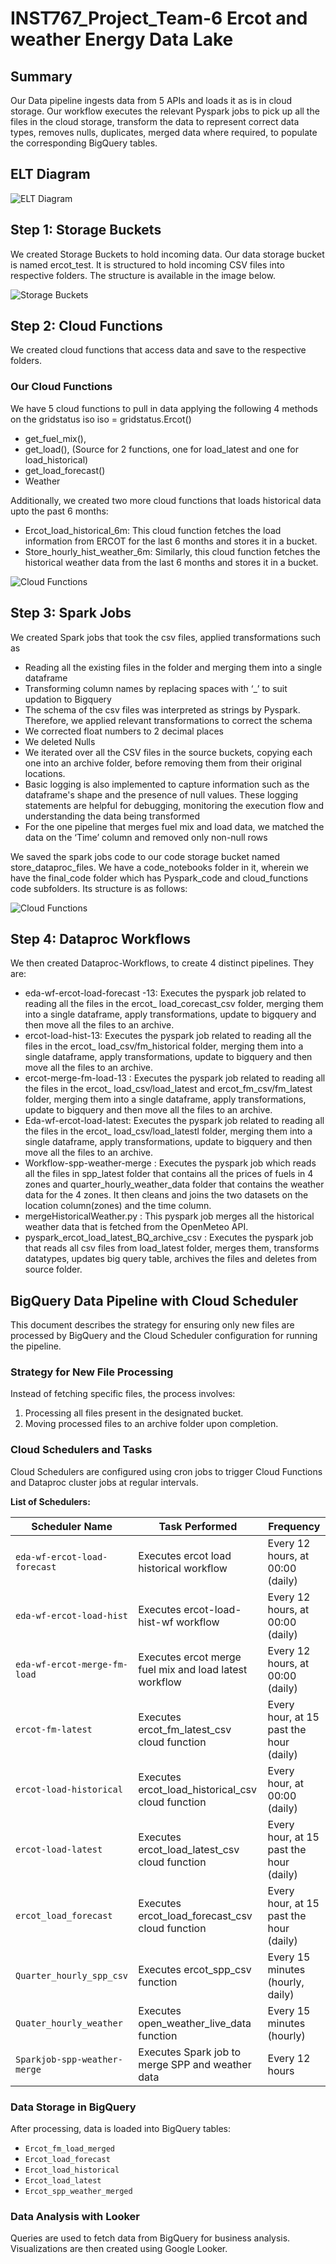 # INST767_Project_Team-6 Ercot and weather Energy Data Lake

## Summary

Our Data pipeline ingests data from 5 APIs and loads it as is in cloud storage. Our workflow executes the relevant Pyspark jobs to pick up all the files in the cloud storage, transform the data to represent correct data types, removes nulls, duplicates, merged data where required, to populate the corresponding BigQuery tables.

## ELT Diagram

![ELT Diagram](Images/Energy_Generation_and_Load_Consumption_Over_Time.png)

## Step 1: Storage Buckets

We created Storage Buckets to hold incoming data. Our data storage bucket is named ercot_test. It is structured to hold incoming CSV files into respective folders. The structure is available in the image below.

![Storage Buckets](Images/team6_bucket_storage_structure.png)

## Step 2: Cloud Functions

We created cloud functions that access data and save to the respective folders.

### Our Cloud Functions

We have 5 cloud functions to pull in data applying the following 4 methods on the gridstatus iso
iso =  gridstatus.Ercot()
* get_fuel_mix(),
* get_load(), (Source for 2 functions, one for load_latest and one for load_historical)
* get_load_forecast()
* Weather

Additionally, we created two more cloud functions that loads historical data upto the past 6 months:
* Ercot_load_historical_6m: This cloud function fetches the load information from ERCOT for the last 6 months and stores it in a bucket. 
* Store_hourly_hist_weather_6m: Similarly, this cloud function fetches the historical weather data from the last 6 months and stores it in a bucket.

![Cloud Functions](Images/team6_cloud_functions.png)

## Step 3: Spark Jobs

We created Spark jobs that took the csv files, applied transformations such as

* Reading all the existing files in the folder and merging them into a single dataframe
* Transforming column names by replacing spaces with ‘_’ to suit updation to Bigquery
* The schema of the csv files was interpreted as strings by Pyspark. Therefore, we applied relevant transformations to correct the schema
* We corrected float numbers to 2 decimal places
* We deleted Nulls
* We iterated over all the CSV files in the source buckets, copying each one into an archive folder, before removing them from their original locations.
* Basic logging is also implemented to capture information such as the dataframe's shape and the presence of null values. These logging statements are helpful for debugging, monitoring the execution flow and understanding the data being transformed
* For the one pipeline that merges fuel mix and load data, we matched the data on the ‘Time’ column and removed only non-null rows

We saved the spark jobs code to our code storage bucket named store_dataproc_files. We have a code_notebooks folder in it, wherein we have the final_code folder which has Pyspark_code and cloud_functions code subfolders.  Its structure is as follows:

![Cloud Functions](Images/team6_cloud_functions.png)

## Step 4: Dataproc Workflows

We then created Dataproc-Workflows, to create 4 distinct pipelines. They are:

* eda-wf-ercot-load-forecast -13: Executes the pyspark job related to reading all the files in the ercot_ load_corecast_csv folder, merging them into a single dataframe, apply transformations, update to bigquery and then move all the files to an archive. 
* ercot-load-hist-13: Executes the pyspark job related to reading all the files in the ercot_ load_csv/fm_historical folder, merging them into a single dataframe, apply transformations, update to bigquery and then move all the files to an archive. 
* ercot-merge-fm-load-13 : Executes the pyspark job related to reading all the files in the ercot_ load_csv/load_latest and ercot_fm_csv/fm_latest  folder, merging them into a single dataframe, apply transformations, update to bigquery and then move all the files to an archive. 
* Eda-wf-ercot-load-latest: Executes the pyspark job related to reading all the files in the ercot_ load_csv/load_latestl folder, merging them into a single dataframe, apply transformations, update to bigquery and then move all the files to an archive. 
* Workflow-spp-weather-merge : Executes the pyspark job which reads all the files in spp_latest folder that contains all the prices of fuels in 4 zones and quarter_hourly_weather_data folder that contains the weather data for the 4 zones. It then cleans and joins the two datasets on the location column(zones) and the time column.
* mergeHistoricalWeather.py : This pyspark job merges all the historical weather data that is fetched from the OpenMeteo API.
* pyspark_ercot_load_latest_BQ_archive_csv : Executes the pyspark job that reads all csv files from load_latest folder, merges them, transforms datatypes, updates big query table, archives the files and deletes from source folder. 

## BigQuery Data Pipeline with Cloud Scheduler

This document describes the strategy for ensuring only new files are processed by BigQuery and the Cloud Scheduler configuration for running the pipeline.

### Strategy for New File Processing

Instead of fetching specific files, the process involves:

1. Processing all files present in the designated bucket.
2. Moving processed files to an archive folder upon completion.

### Cloud Schedulers and Tasks

Cloud Schedulers are configured using cron jobs to trigger Cloud Functions and Dataproc cluster jobs at regular intervals.

**List of Schedulers:**

| Scheduler Name                 | Task Performed                                                | Frequency                                           |
|-------------------------------|--------------------------------------------------------------|----------------------------------------------------|
| `eda-wf-ercot-load-forecast`    | Executes ercot load historical workflow                        | Every 12 hours, at 00:00 (daily)                 |
| `eda-wf-ercot-load-hist`         | Executes ercot-load-hist-wf workflow                         | Every 12 hours, at 00:00 (daily)                 |
| `eda-wf-ercot-merge-fm-load`      | Executes ercot merge fuel mix and load latest workflow      | Every 12 hours, at 00:00 (daily)                 |
| `ercot-fm-latest`               | Executes ercot_fm_latest_csv cloud function                  | Every hour, at 15 past the hour (daily)        |
| `ercot-load-historical`        | Executes ercot_load_historical_csv cloud function            | Every hour, at 00:00 (daily)                       |
| `ercot-load-latest`             | Executes ercot_load_latest_csv cloud function                 | Every hour, at 15 past the hour (daily)        |
| `ercot_load_forecast`          | Executes ercot_load_forecast_csv cloud function              | Every hour, at 15 past the hour (daily)        |
| `Quarter_hourly_spp_csv`        | Executes ercot_spp_csv function                             | Every 15 minutes (hourly, daily)                    |
| `Quater_hourly_weather`        | Executes open_weather_live_data function                     | Every 15 minutes (hourly)                             |
| `Sparkjob-spp-weather-merge`     | Executes Spark job to merge SPP and weather data           | Every 12 hours                                       |


### Data Storage in BigQuery

After processing, data is loaded into BigQuery tables:

* `Ercot_fm_load_merged`
* `Ercot_load_forecast`
* `Ercot_load_historical`
* `Ercot_load_latest`
* `Ercot_spp_weather_merged`


### Data Analysis with Looker

Queries are used to fetch data from BigQuery for business analysis. Visualizations are then created using Google Looker.




